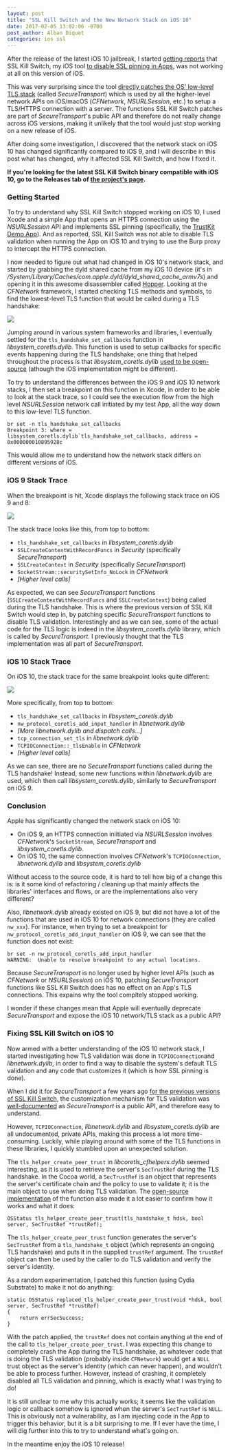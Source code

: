 ```yaml
---
layout: post
title: "SSL Kill Switch and the New Network Stack on iOS 10"
date: 2017-02-05 13:02:06 -0700
post_author: Alban Diquet
categories: ios ssl
---
```


After the release of the latest iOS 10 jailbreak, I started [getting reports][ios10-report] that SSL Kill Switch, my iOS tool [to disable SSL pinning in Apps][ssl-kill-switch], was not working at all on this version of iOS. 

This was very surprising since the tool [directly patches the OS' low-level TLS stack][kill-switch-5] (called _SecureTransport_) which is used by all the higher-level network APIs on iOS/macOS (_CFNetwork_, _NSURLSession_, etc.) to setup a TLS/HTTPS connection with a server. The functions SSL Kill Switch patches are part of _SecureTransport_'s public API and therefore do not really change across iOS versions, making it unlikely that the tool would just stop working on a new release of iOS.

After doing some investigation, I discovered that the network stack on iOS 10 has changed significantly compared to iOS 9, and I will describe in this post what has changed, why it affected SSL Kill Switch, and how I fixed it. 

__If you're looking for the latest SSL Kill Switch binary compatible with iOS 10, go to the Releases tab of [the project's page][ssl-kill-switch].__


### Getting Started

To try to understand why SSL Kill Switch stopped working on iOS 10, I used Xcode and a simple App that opens an HTTPS connection using the _NSURLSession_ API and implements SSL pinning (specifically, the [TrustKit Demo App][trustkit-demo]). And as reported, SSL Kill Switch was not able to disable TLS validation when running the App on iOS 10 and trying to use the Burp proxy to intercept the HTTPS connection.

I now needed to figure out what had changed in iOS 10's network stack, and started by grabbing the dyld shared cache from my iOS 10 device (it's in _/System/Library/Caches/com.apple.dyld/dyld\_shared\_cache\_armv7s_) and opening it in this awesome disassembler called [Hopper][hopper]. Looking at the _CFNetwork_ framework, I started checking TLS methods and symbols, to find the lowest-level TLS function that would be called during a TLS handshake:

![](/images/posts/network-hopper.png)
    
Jumping around in various system frameworks and libraries, I eventually settled for the `tls_handshake_set_callbacks` function in _libsystem\_coretls.dylib_. This function is used to setup callbacks for specific events happening during the TLS handshake; one thing that helped throughout the process is that _libsystem\_coretls.dylib_ [used to be open-source][coretls] (athough the iOS implementation might be different).

To try to understand the differences between the iOS 9 and iOS 10 network stacks, I then set a breakpoint on this function in Xcode, in order to be able to look at the stack trace, so I could see the execution flow from the high level _NSURLSession_ network call initiated by my test App, all the way down to this low-level TLS function.

    br set -n tls_handshake_set_callbacks
    Breakpoint 3: where = libsystem_coretls.dylib`tls_handshake_set_callbacks, address = 0x000000010895928c

This would allow me to understand how the network stack differs on different versions of iOS.


### iOS 9 Stack Trace

When the breakpoint is hit, Xcode displays the following stack trace on iOS 9 and 8:

![](/images/posts/network-ios9.png)

The stack trace looks like this, from top to bottom:

* `tls_handshake_set_callbacks` in _libsystem\_coretls.dylib_
* `SSLCreateContextWithRecordFuncs` in _Security_ (specifically _SecureTransport_)
* `SSLCreateContext` in _Security_ (specifically _SecureTransport_)
* `SocketStream::securitySetInfo_NoLock` in _CFNetwork_
* _[Higher level calls]_

As expected, we can see _SecureTransport_ functions (`SSLCreateContextWithRecordFuncs` and `SSLCreateContext`) being called during the TLS handshake. This is where the previous version of SSL Kill Switch would step in, by patching specific _SecureTransport_ functions to disable TLS validation. Interestingly and as we can see, some of the actual code for the TLS logic is indeed in the _libsystem\_coretls.dylib_ library, which is called by _SecureTransport_. I previously thought that the TLS implementation was all part of _SecureTransport_.


### iOS 10 Stack Trace

On iOS 10, the stack trace for the same breakpoint looks quite different:

![](/images/posts/network-ios10.png)

More specifically, from top to bottom:

* `tls_handshake_set_callbacks` in _libsystem\_coretls.dylib_
* `nw_protocol_coretls_add_input_handler` in _libnetwork.dylib_ 
* _[More libnetwork.dylib and dispatch calls...]_
* `tcp_connection_set_tls` in _libnetwork.dylib_
* `TCPIOConnection::_tlsEnable` in _CFNetwork_
* _[Higher level calls]_

As we can see, there are no _SecureTransport_ functions called during the TLS handshake! Instead, some new functions within _libnetwork.dylib_ are used, which then call  _libsystem\_coretls.dylib_, similarly to _SecureTransport_ on iOS 9.


### Conclusion 

Apple has significantly changed the network stack on iOS 10:
    
* On iOS 9, an HTTPS connection iniitiated via _NSURLSession_ involves _CFNetwork_'s `SocketStream`, _SecureTransport_ and _libsystem\_coretls.dylib_.
* On iOS 10, the same connection involves _CFNetwork_'s `TCPIOConnection`, _libnetwork.dylib_ and _libsystem\_coretls.dylib_

Without access to the source code, it is hard to tell how big of a change this is: is it some kind of refactoring / cleaning up that mainly affects the libraries' interfaces and flows, or are the implementations also very different?

Also, _libnetwork.dylib_ already existed on iOS 9, but did not have a lot of the functions that are used in iOS 10 for network connections (they are called `nw_xxx`). For instance, when trying to set a breakpoint for `nw_protocol_coretls_add_input_handler` on iOS 9, we can see that the function does not exist:

    br set -n nw_protocol_coretls_add_input_handler
    WARNING:  Unable to resolve breakpoint to any actual locations.

Because _SecureTransport_ is no longer used by higher level APIs (such as _CFNetwork_ or _NSURLSession_) on iOS 10, patching _SecureTransport_ functions like SSL Kill Switch does has no effect on an App's TLS connections. This expains why the tool compltely stopped working.

I wonder if these changes mean that Apple will eventually deprecate _SecureTransport_ and expose the iOS 10 network/TLS stack as a public API? 

### Fixing SSL Kill Switch on iOS 10

Now armed with a better understanding of the iOS 10 network stack, I started investigating how TLS validation was done in `TCPIOConnection`and _libnetwork.dylib_, in order to find a way to disable the system's default TLS validation and any code that customizes it (which is how SSL pinning is done).

When I did it for _SecureTransport_ a few years ago [for the previous versions of SSL Kill Switch][kill-switch-5], the customization mechanism for TLS validation was [well-documented][break-on-auth]  as _SecureTransport_ is a public API, and therefore easy to understand.

However, `TCPIOConnection`, _libnetwork.dylib_ and _libsystem\_coretls.dylib_ are all undocumented, private APIs, making this process a lot more time-consuming. Luckily, while playing around with some of the TLS functions in these libraries, I quickly stumbled upon an unexpected solution.

The `tls_helper_create_peer_trust` in _libcoretls\_cfhelpers.dylib_ seemed interesting, as it is used to retrieve the server's `SecTrustRef` during the TLS handshake. In the Cocoa world, a `SecTrustRef` is an object that represents the server's certificate chain and the policy to use to validate it; it is the main object to use when doing TLS validation. The [open-source implementation][tls-helper] of the function also made it a lot easier to confirm how it works and what it does:
    
    OSStatus tls_helper_create_peer_trust(tls_handshake_t hdsk, bool server, SecTrustRef *trustRef);

The `tls_helper_create_peer_trust` function generates the server's `SecTrustRef` from a `tls_handshake_t` object (which represents an ongoing TLS handshake) and puts it in the supplied `trustRef` argument. The `trustRef` object can then be used by the caller to do TLS validation and verify the server's identity.

As a random experimentation, I patched this function (using Cydia Substrate) to make it not do anything:
 
    static OSStatus replaced_tls_helper_create_peer_trust(void *hdsk, bool server, SecTrustRef *trustRef)
    {
        return errSecSuccess;
    }

With the patch applied, the `trustRef` does not contain anything at the end of the call to `tls_helper_create_peer_trust`. I was expecting this change to completely crash the App during the TLS handshake, as whatever code that is doing the TLS validation (probably inside `CFNetwork`) would get a `NULL` trust object as the server's identity (which can never happen), and wouldn't be able to process further. However, instead of crashing, it completely disabled all TLS validation and pinning, which is exactly what I was trying to do!

It is still unclear to me why this actually works; it seems like the validation logic or callback somehow is ignored when the server's `SecTrustRef` is `NULL`. This is obviously not a vulnerability, as I am injecting code in the App to trigger this behavior, but it is a bit surprising to me. If I ever have the time, I will dig further into this to try to understand what's going on. 

In the meantime enjoy the iOS 10 release!


[kill-switch-5]: /2013/08/20/ios-ssl-kill-switch-v0-dot-5-released/
[ssl-kill-switch]: https://github.com/nabla-c0d3/ssl-kill-switch2
[ios10-report]: https://github.com/nabla-c0d3/ssl-kill-switch2/issues/17
[slide-deck]: /documents/ios10_security_changes.pdf
[ats-post]: /blog/2016/08/14/ats-enforced-2017/
[hopper]: https://www.hopperapp.com/
[trustkit-demo]: https://github.com/datatheorem/TrustKit/tree/master/TrustKitDemo
[coretls]: https://opensource.apple.com/source/coreTLS/
[break-on-auth]: https://developer.apple.com/reference/security/sslsessionoption/1392670-breakonserverauth
[tls-helper]: https://opensource.apple.com/source/coreTLS/coreTLS-121.31.1/coretls_cfhelpers/tls_helpers.c.auto.html

